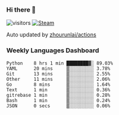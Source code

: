 ### Hi there 👋

![visitors](https://visitor-badge.glitch.me/badge?page_id=zhourunlai)
[![Steam](https://img.shields.io/badge/dynamic/json?label=Steam&query=%24.data.totalSubs&url=https%3A%2F%2Fapi.spencerwoo.com%2Fsubstats%2F%3Fsource%3DsteamGames%26queryKey%3D76561198285156854&suffix=%20Games&logo=steam&labelColor=134375&color=0b1a37&longCache=true)](http://steamcommunity.com/profiles/76561198285156854)

Auto updated by <a href="https://github.com/zhourunlai/zhourunlai/actions" target="_blank">zhourunlai/actions</a>

### Weekly Languages Dashboard

<!--PART:wakatime-->
```text
Python    8 hrs 1 min ████████▓░ 89.03%
YAML      20 mins     ▒░░░░░░░░░ 3.78%
Git       13 mins     ▒░░░░░░░░░ 2.55%
Other     11 mins     ▒░░░░░░░░░ 2.06%
Go        8 mins      ▒░░░░░░░░░ 1.64%
Text      1 min       ▒░░░░░░░░░ 0.36%
gitrebase 1 min       ▒░░░░░░░░░ 0.28%
Bash      1 min       ▒░░░░░░░░░ 0.24%
JSON      0 secs      ▒░░░░░░░░░ 0.06%
```
<!--PART:wakatime-->
